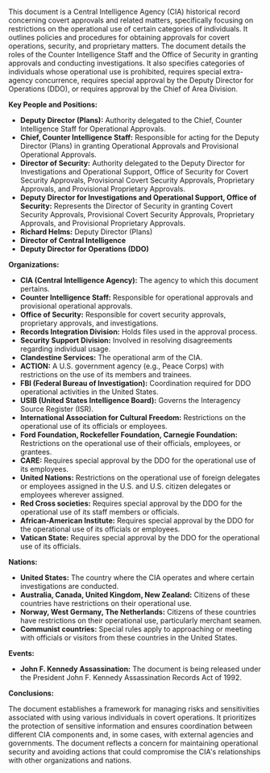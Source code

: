 This document is a Central Intelligence Agency (CIA) historical record concerning covert approvals and related matters, specifically focusing on restrictions on the operational use of certain categories of individuals. It outlines policies and procedures for obtaining approvals for covert operations, security, and proprietary matters. The document details the roles of the Counter Intelligence Staff and the Office of Security in granting approvals and conducting investigations. It also specifies categories of individuals whose operational use is prohibited, requires special extra-agency concurrence, requires special approval by the Deputy Director for Operations (DDO), or requires approval by the Chief of Area Division.

**Key People and Positions:**

*   **Deputy Director (Plans):** Authority delegated to the Chief, Counter Intelligence Staff for Operational Approvals.
*   **Chief, Counter Intelligence Staff:** Responsible for acting for the Deputy Director (Plans) in granting Operational Approvals and Provisional Operational Approvals.
*   **Director of Security:** Authority delegated to the Deputy Director for Investigations and Operational Support, Office of Security for Covert Security Approvals, Provisional Covert Security Approvals, Proprietary Approvals, and Provisional Proprietary Approvals.
*   **Deputy Director for Investigations and Operational Support, Office of Security:** Represents the Director of Security in granting Covert Security Approvals, Provisional Covert Security Approvals, Proprietary Approvals, and Provisional Proprietary Approvals.
*   **Richard Helms:** Deputy Director (Plans)
*   **Director of Central Intelligence**
*   **Deputy Director for Operations (DDO)**

**Organizations:**

*   **CIA (Central Intelligence Agency):** The agency to which this document pertains.
*   **Counter Intelligence Staff:** Responsible for operational approvals and provisional operational approvals.
*   **Office of Security:** Responsible for covert security approvals, proprietary approvals, and investigations.
*   **Records Integration Division:** Holds files used in the approval process.
*   **Security Support Division:** Involved in resolving disagreements regarding individual usage.
*   **Clandestine Services:** The operational arm of the CIA.
*   **ACTION:** A U.S. government agency (e.g., Peace Corps) with restrictions on the use of its members and trainees.
*   **FBI (Federal Bureau of Investigation):** Coordination required for DDO operational activities in the United States.
*   **USIB (United States Intelligence Board):** Governs the Interagency Source Register (ISR).
*   **International Association for Cultural Freedom:** Restrictions on the operational use of its officials or employees.
*   **Ford Foundation, Rockefeller Foundation, Carnegie Foundation:** Restrictions on the operational use of their officials, employees, or grantees.
*   **CARE:** Requires special approval by the DDO for the operational use of its employees.
*   **United Nations:** Restrictions on the operational use of foreign delegates or employees assigned in the U.S. and U.S. citizen delegates or employees wherever assigned.
*   **Red Cross societies:** Requires special approval by the DDO for the operational use of its staff members or officials.
*   **African-American Institute:** Requires special approval by the DDO for the operational use of its officials or employees.
*   **Vatican State:** Requires special approval by the DDO for the operational use of its officials.

**Nations:**

*   **United States:** The country where the CIA operates and where certain investigations are conducted.
*   **Australia, Canada, United Kingdom, New Zealand:** Citizens of these countries have restrictions on their operational use.
*   **Norway, West Germany, The Netherlands:** Citizens of these countries have restrictions on their operational use, particularly merchant seamen.
*   **Communist countries:** Special rules apply to approaching or meeting with officials or visitors from these countries in the United States.

**Events:**

*   **John F. Kennedy Assassination:** The document is being released under the President John F. Kennedy Assassination Records Act of 1992.

**Conclusions:**

The document establishes a framework for managing risks and sensitivities associated with using various individuals in covert operations. It prioritizes the protection of sensitive information and ensures coordination between different CIA components and, in some cases, with external agencies and governments. The document reflects a concern for maintaining operational security and avoiding actions that could compromise the CIA's relationships with other organizations and nations.
